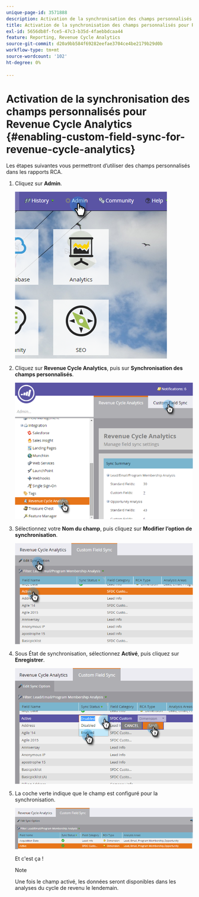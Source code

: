 ```yaml
---
unique-page-id: 3571888
description: Activation de la synchronisation des champs personnalisés pour Revenue Cycle Analytics - Documents Marketo - Documentation du produit
title: Activation de la synchronisation des champs personnalisés pour Revenue Cycle Analytics
exl-id: 5656db8f-fce5-47c3-b35d-4faebbdcaa44
feature: Reporting, Revenue Cycle Analytics
source-git-commit: d20a9bb584f69282eefae3704ce4be2179b29d0b
workflow-type: tm+mt
source-wordcount: '102'
ht-degree: 0%

---
```


# Activation de la synchronisation des champs personnalisés pour Revenue Cycle Analytics {#enabling-custom-field-sync-for-revenue-cycle-analytics}

Les étapes suivantes vous permettront d’utiliser des champs personnalisés dans les rapports RCA.

1. Cliquez sur **Admin**.

   ![](assets/one.png)

1. Cliquez sur **Revenue Cycle Analytics**, puis sur **Synchronisation des champs personnalisés**.

   ![](assets/two.png)

1. Sélectionnez votre **Nom du champ**, puis cliquez sur **Modifier l’option de synchronisation**.

   ![](assets/three.png)

1. Sous État de synchronisation, sélectionnez **Activé**, puis cliquez sur **Enregistrer**.

   ![](assets/four.png)

1. La coche verte indique que le champ est configuré pour la synchronisation.

   ![](assets/five.png)

   Et c&#39;est ça !

   >[!NOTE]
   >
   >Une fois le champ activé, les données seront disponibles dans les analyses du cycle de revenu le lendemain.
